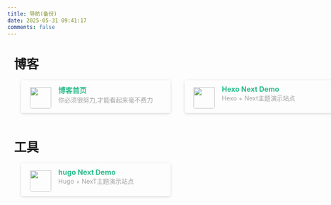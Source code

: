 ```yaml
---
title: 导航(备份)
date: 2025-05-31 09:41:17
comments: false
---
```

<style>
	.link-navigation {
	  display: grid;
	  grid-template-columns: repeat(2, minmax(370px, 1fr));
	}
	@media (max-width: 767px) {
		.link-navigation {
		  display: grid;
		  grid-template-columns: repeat(1, minmax(330px, 1fr));
		}
	}
    .links-content {
      margin-top: 1rem;
    }
    .link-navigation::after {
      content: " ";
      display: block;
      clear: both;
    }
	.post-body{
		margin:3% 3% 3% 3%;
	}
    .card {
      font-size: 1rem;
      padding: 10px 20px;
      border-radius: 4px;
      transition-duration: 0.15s;
      margin-bottom: 1rem;
      display: flex;
	  box-shadow: 0 2px 6px 0 rgba(0, 0, 0, 0.12), 0 0 6px 0 rgba(0, 0, 0, 0.04);
	  margin-left: 1rem;
	  margin-right: 1rem;
    }
	@media (max-width: 767px) {
		.post-body{
			margin:3% 0% 3% 2%;
		}
		.card {
			padding: 10px 10px;
			margin-left: -18px;
			margin-right: 17px;
		}
	}
    .card:nth-child(odd) {
      float: left;
    }
    .card:nth-child(even) {
      float: right;
    }
    .card:hover {
      transform: scale(1.1);
      box-shadow: 0 2px 6px 0 rgba(0, 0, 0, 0.12), 0 0 6px 0 rgba(0, 0, 0, 0.04);
	  background-color:#F5F5F5;
    }
    .card a {
      border: none;
    }
    .card .ava {
      width: 3rem !important;
      height: 3rem !important;
      margin: 0 !important;
      margin-right: 1em !important;
      border-radius: 4px;
	  padding-top: 6px;
    }
    .card .card-header {
      font-style: italic;
      overflow: hidden;
      width: 100%;
    }
    .card .card-header a {
      font-style: normal;
      color: #2bbc8a;
      font-weight: bold;
      text-decoration: none;
    }
    .card .card-header a:hover {
      color: #d480aa;
      text-decoration: none;
    }
    .card .card-header .info {
      font-style: normal;
      color: #a3a3a3;
      font-size: 14px;
      min-width: 0;
      overflow: hidden;
      white-space: nowrap;
    }
  </style>

  <!-- more -->

  <div class="post-body">
    <div id="links">
      <div class="links-content">
	  <!--navigation start-->
		<h1 id="博客"><a href="#博客" class="headerlink" title="博客"></a>博客</h1>
        <div class="link-navigation">
		  <!--card start-->
          <div class="card">
            <img class="ava" src="/uploads/favicon-96x96.png" />
            <div class="card-header">
              <div>
                <a href="/home">博客首页</a>
              </div>
              <div class="info">你必须很努力,才能看起来毫不费力</div>
            </div>
          </div>
		  <!--card end-->
		  <!--card start-->
          <div class="card">
            <img class="ava" src="/uploads/favicon-96x96_2.png" />
            <div class="card-header">
              <div>
                <a href="https://hexo-demo.zlay.fun/">Hexo Next Demo</a>
              </div>
              <div class="info">Hexo + Next主题演示站点</div>
            </div>
          </div>
		  <!--card end-->
        </div>
		<!--navigation end-->
		<!--navigation start-->
		<h1 id="工具"><a href="#工具" class="headerlink" title="工具"></a>工具</h1>
        <div class="link-navigation">
		  <!--card start-->
          <div class="card">
            <img class="ava" src="/uploads/favicon-96x96_2.png" />
            <div class="card-header">
              <div>
                <a href="https://hugo-demo.zlay.fun/">hugo Next Demo</a>
              </div>
              <div class="info">Hugo + NexT主题演示站点</div>
            </div>
          </div>
		  <!--card end-->
        </div>
		<!--navigation end-->
      </div>
    </div>
  </div>
